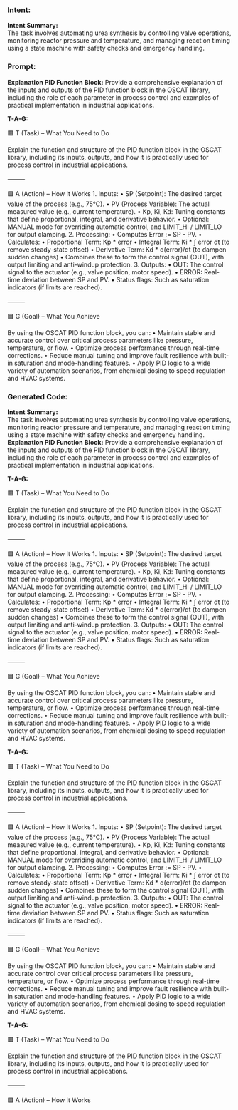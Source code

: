 ### Intent:
**Intent Summary:**  
The task involves automating urea synthesis by controlling valve operations, monitoring reactor pressure and temperature, and managing reaction timing using a state machine with safety checks and emergency handling.

### Prompt:
**Explanation PID Function Block:**
Provide a comprehensive explanation of the inputs and outputs of the PID function block in the OSCAT library, including the role of each parameter in process control and examples of practical implementation in industrial applications.

**T-A-G:**

🟥 T (Task) – What You Need to Do

Explain the function and structure of the PID function block in the OSCAT library, including its inputs, outputs, and how it is practically used for process control in industrial applications.

⸻

🟩 A (Action) – How It Works
	1.	Inputs:
	•	SP (Setpoint): The desired target value of the process (e.g., 75°C).
	•	PV (Process Variable): The actual measured value (e.g., current temperature).
	•	Kp, Ki, Kd: Tuning constants that define proportional, integral, and derivative behavior.
	•	Optional: MANUAL mode for overriding automatic control, and LIMIT_HI / LIMIT_LO for output clamping.
	2.	Processing:
	•	Computes Error := SP - PV.
	•	Calculates:
	•	Proportional Term: Kp * error
	•	Integral Term: Ki * ∫ error dt (to remove steady-state offset)
	•	Derivative Term: Kd * d(error)/dt (to dampen sudden changes)
	•	Combines these to form the control signal (OUT), with output limiting and anti-windup protection.
	3.	Outputs:
	•	OUT: The control signal to the actuator (e.g., valve position, motor speed).
	•	ERROR: Real-time deviation between SP and PV.
	•	Status flags: Such as saturation indicators (if limits are reached).

⸻

🟦 G (Goal) – What You Achieve

By using the OSCAT PID function block, you can:
	•	Maintain stable and accurate control over critical process parameters like pressure, temperature, or flow.
	•	Optimize process performance through real-time corrections.
	•	Reduce manual tuning and improve fault resilience with built-in saturation and mode-handling features.
	•	Apply PID logic to a wide variety of automation scenarios, from chemical dosing to speed regulation and HVAC systems.

### Generated Code:
**Intent Summary:**  
The task involves automating urea synthesis by controlling valve operations, monitoring reactor pressure and temperature, and managing reaction timing using a state machine with safety checks and emergency handling.
**Explanation PID Function Block:**
Provide a comprehensive explanation of the inputs and outputs of the PID function block in the OSCAT library, including the role of each parameter in process control and examples of practical implementation in industrial applications.

**T-A-G:**

🟥 T (Task) – What You Need to Do

Explain the function and structure of the PID function block in the OSCAT library, including its inputs, outputs, and how it is practically used for process control in industrial applications.

⸻

🟩 A (Action) – How It Works
	1.	Inputs:
	•	SP (Setpoint): The desired target value of the process (e.g., 75°C).
	•	PV (Process Variable): The actual measured value (e.g., current temperature).
	•	Kp, Ki, Kd: Tuning constants that define proportional, integral, and derivative behavior.
	•	Optional: MANUAL mode for overriding automatic control, and LIMIT_HI / LIMIT_LO for output clamping.
	2.	Processing:
	•	Computes Error := SP - PV.
	•	Calculates:
	•	Proportional Term: Kp * error
	•	Integral Term: Ki * ∫ error dt (to remove steady-state offset)
	•	Derivative Term: Kd * d(error)/dt (to dampen sudden changes)
	•	Combines these to form the control signal (OUT), with output limiting and anti-windup protection.
	3.	Outputs:
	•	OUT: The control signal to the actuator (e.g., valve position, motor speed).
	•	ERROR: Real-time deviation between SP and PV.
	•	Status flags: Such as saturation indicators (if limits are reached).

⸻

🟦 G (Goal) – What You Achieve

By using the OSCAT PID function block, you can:
	•	Maintain stable and accurate control over critical process parameters like pressure, temperature, or flow.
	•	Optimize process performance through real-time corrections.
	•	Reduce manual tuning and improve fault resilience with built-in saturation and mode-handling features.
	•	Apply PID logic to a wide variety of automation scenarios, from chemical dosing to speed regulation and HVAC systems.

**T-A-G:**

🟥 T (Task) – What You Need to Do

Explain the function and structure of the PID function block in the OSCAT library, including its inputs, outputs, and how it is practically used for process control in industrial applications.

⸻

🟩 A (Action) – How It Works
	1.	Inputs:
	•	SP (Setpoint): The desired target value of the process (e.g., 75°C).
	•	PV (Process Variable): The actual measured value (e.g., current temperature).
	•	Kp, Ki, Kd: Tuning constants that define proportional, integral, and derivative behavior.
	•	Optional: MANUAL mode for overriding automatic control, and LIMIT_HI / LIMIT_LO for output clamping.
	2.	Processing:
	•	Computes Error := SP - PV.
	•	Calculates:
	•	Proportional Term: Kp * error
	•	Integral Term: Ki * ∫ error dt (to remove steady-state offset)
	•	Derivative Term: Kd * d(error)/dt (to dampen sudden changes)
	•	Combines these to form the control signal (OUT), with output limiting and anti-windup protection.
	3.	Outputs:
	•	OUT: The control signal to the actuator (e.g., valve position, motor speed).
	•	ERROR: Real-time deviation between SP and PV.
	•	Status flags: Such as saturation indicators (if limits are reached).

⸻

🟦 G (Goal) – What You Achieve

By using the OSCAT PID function block, you can:
	•	Maintain stable and accurate control over critical process parameters like pressure, temperature, or flow.
	•	Optimize process performance through real-time corrections.
	•	Reduce manual tuning and improve fault resilience with built-in saturation and mode-handling features.
	•	Apply PID logic to a wide variety of automation scenarios, from chemical dosing to speed regulation and HVAC systems.

**T-A-G:**

🟥 T (Task) – What You Need to Do

Explain the function and structure of the PID function block in the OSCAT library, including its inputs, outputs, and how it is practically used for process control in industrial applications.

⸻

🟩 A (Action) – How It Works
